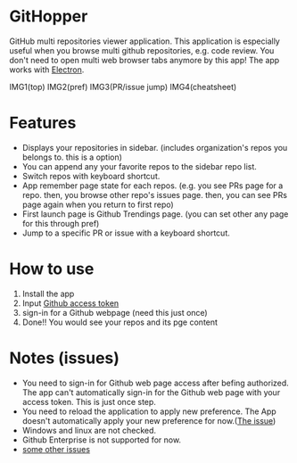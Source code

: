 # GitHopper

GitHub multi repositories viewer application.
This application is especially useful when you browse multi github repositories, e.g. code review. You don't need to open multi web browser tabs anymore by this app!
The app works with [Electron](http://electron.atom.io/).

IMG1(top)
IMG2(pref)
IMG3(PR/issue jump)
IMG4(cheatsheet)

# Features

- Displays your repositories in sidebar. (includes organization's repos you belongs to. this is a option)
- You can append any your favorite repos to the sidebar repo list.
- Switch repos with keyboard shortcut.
- App remember page state for each repos. (e.g. you see PRs page for a repo. then, you browse other repo's issues page. then, you can see PRs page again when you return to first repo)
- First launch page is Github Trendings page. (you can set other any page for this through pref)
- Jump to a specific PR or issue with a keyboard shortcut.

# How to use

1. Install the app
1. Input [Github access token](https://github.com/settings/tokens)
1. sign-in for a Github webpage (need this just once)
1. Done!! You would see your repos and its pge content


# Notes (issues)

- You need to sign-in for Github web page access after befing authorized. The app can't automatically sign-in for the Github web page with your access token. This is just once step.
- You need to reload the application to apply new preference. The App doesn't automatically apply your new preference for now.([The issue](https://github.com/akira-hamada/GitHopper/issues/26))
- Windows and linux are not checked.
- Github Enterprise is not supported for now.
- [some other issues](https://github.com/akira-hamada/GitHopper/issues)

